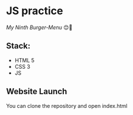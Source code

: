 # JS practice

_My Ninth Burger-Menu_ 😊🍔 
## Stack: 
- HTML 5 
- CSS 3 
- JS 

## Website Launch
You can clone the repository and open index.html